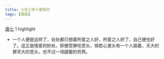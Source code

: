 ```yaml
---
title: 三生三世十里桃花
tags: [随笔]
---
```


[唐七](https://www.amazon.cn/s/ref=as_li_ss_tl?_encoding=UTF8\&camp=536\&creative=3132\&field-keywords=%E4%B8%89%E7%94%9F%E4%B8%89%E4%B8%96%E5%8D%81%E9%87%8C%E6%A1%83%E8%8A%B1\&linkCode=ur2\&tag=llll1-23\&url=search-alias%3Dbooks)
1 highlight

- 一个人便是这样了，处处都只想着所爱之人好，所爱之人好了，自己便也好了。这正是情爱的妙处，即便受罪吃苦头，倘若心里头有一个人揣着，天大的罪天大的苦头，也不过一场甜蜜的煎熬。

